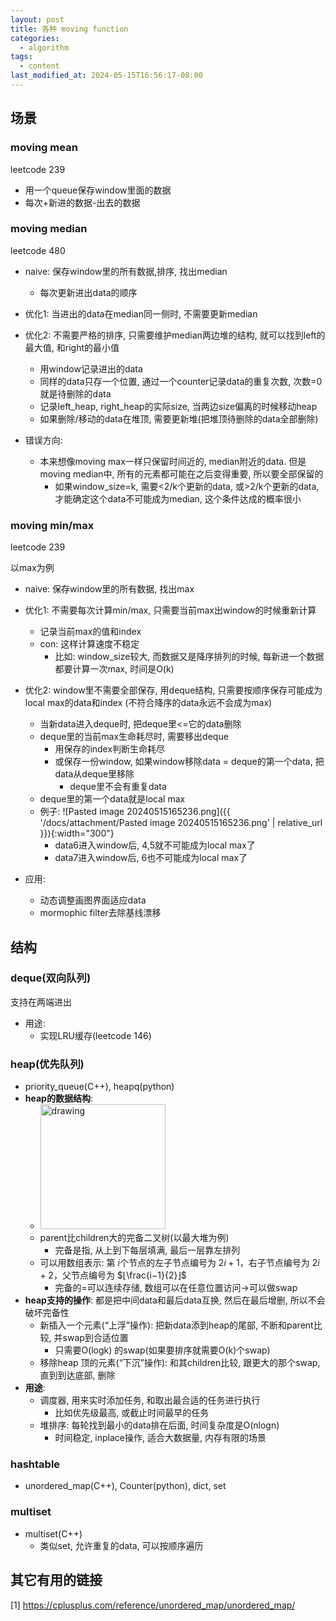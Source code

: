 ```yaml
---
layout: post
title: 各种 moving function
categories:
  - algorithm
tags:
  - content
last_modified_at: 2024-05-15T16:56:17-08:00
---
```

## 场景
### moving mean

leetcode 239
- 用一个queue保存window里面的数据
- 每次+新进的数据-出去的数据

### moving median

leetcode 480

- naive: 保存window里的所有数据,排序, 找出median
	- 每次更新进出data的顺序
- 优化1: 当进出的data在median同一侧时, 不需要更新median
- 优化2: 不需要严格的排序, 只需要维护median两边堆的结构, 就可以找到left的最大值, 和right的最小值
	- 用window记录进出的data
	- 同样的data只存一个位置, 通过一个counter记录data的重复次数, 次数=0就是待删除的data
	- 记录left_heap, right_heap的实际size, 当两边size偏离的时候移动heap
	- 如果删除/移动的data在堆顶, 需要更新堆(把堆顶待删除的data全部删除)


- 错误方向:
	- 本来想像moving max一样只保留时间近的, median附近的data. 但是moving median中, 所有的元素都可能在之后变得重要, 所以要全部保留的
		- 如果window_size=k, 需要<2/k个更新的data, 或>2/k个更新的data, 才能确定这个data不可能成为median, 这个条件达成的概率很小


### moving min/max


leetcode 239

以max为例
- naive: 保存window里的所有数据, 找出max
- 优化1: 不需要每次计算min/max, 只需要当前max出window的时候重新计算
	- 记录当前max的值和index
	- con: 这样计算速度不稳定
		- 比如: window_size较大, 而数据又是降序排列的时候, 每新进一个数据都要计算一次max, 时间是O(k)
- 优化2: window里不需要全部保存, 用deque结构, 只需要按顺序保存可能成为local max的data和index (不符合降序的data永远不会成为max)
	- 当新data进入deque时, 把deque里<=它的data删除
	- deque里的当前max生命耗尽时, 需要移出deque
		- 用保存的index判断生命耗尽
		- 或保存一份window, 如果window移除data = deque的第一个data, 把data从deque里移除
			- deque里不会有重复data
	- deque里的第一个data就是local max
	- 例子: ![Pasted image 20240515165236.png]({{ '/docs/attachment/Pasted image 20240515165236.png' | relative_url }}){:width="300"} 
		- data6进入window后, 4,5就不可能成为local max了
		- data7进入window后, 6也不可能成为local max了

- 应用:
	- 动态调整画图界面适应data
	- mormophic filter去除基线漂移


## 结构

### deque(双向队列)

支持在两端进出
- 用途:
	- 实现LRU缓存(leetcode 146)

### heap(优先队列)

- priority_queue(C++), heapq(python)
- **heap的数据结构**:
	- <img src="https://upload.wikimedia.org/wikipedia/commons/c/c4/Max-Heap-new.svg" alt="drawing" width="200"/>
	- parent比children大的完备二叉树(以最大堆为例)
		- 完备是指, 从上到下每层填满, 最后一层靠左排列
	- 可以用数组表示: 第 $i$个节点的左子节点编号为 $2i+1$，右子节点编号为 $2i+2$，父节点编号为 $⌊\frac{i−1}{2}⌋$ 
		- 完备的=可以连续存储, 数组可以在任意位置访问->可以做swap
- **heap支持的操作**: 都是把中间data和最后data互换, 然后在最后增删, 所以不会破坏完备性
	-  新插入一个元素(“上浮”操作): 把新data添到heap的尾部, 不断和parent比较, 并swap到合适位置 
		- 只需要O(logk) 的swap(如果要排序就需要O(k)个swap)
	- 移除heap 顶的元素(“下沉”操作): 和其children比较, 跟更大的那个swap, 直到到达底部, 删除
- **用途**: 
	- 调度器, 用来实时添加任务, 和取出最合适的任务进行执行
		- 比如优先级最高, 或截止时间最早的任务
	- 堆排序: 每轮找到最小的data排在后面, 时间复杂度是O(nlogn)
		- 时间稳定, inplace操作, 适合大数据量, 内存有限的场景

### hashtable

-  unordered_map(C++), Counter(python), dict, set

### multiset

- multiset(C++)
	- 类似set, 允许重复的data, 可以按顺序遍历

    


## 其它有用的链接

[1]  https://cplusplus.com/reference/unordered_map/unordered_map/
